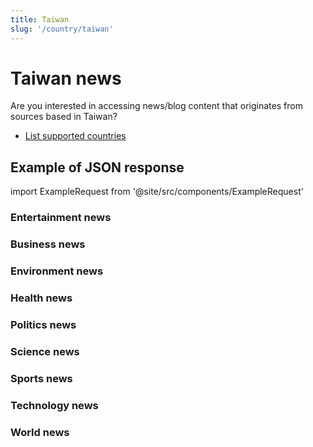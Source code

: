 ```yaml
---
title: Taiwan
slug: '/country/taiwan'
---
```


# Taiwan news

Are you interested in accessing news/blog content that originates from sources based in Taiwan?

- [List supported countries](/get-articles/countries)

## Example of JSON response

import ExampleRequest from '@site/src/components/ExampleRequest'

### Entertainment news
<ExampleRequest url="https://api.apitube.io/v1/news/articles-demo?limit=2&category=news/Arts_and_Entertainment&country=tw"></ExampleRequest>

### Business news
<ExampleRequest url="https://api.apitube.io/v1/news/articles-demo?limit=2&category=news/Business&country=tw"></ExampleRequest>

### Environment news
<ExampleRequest url="https://api.apitube.io/v1/news/articles-demo?limit=2&category=news/Environment&country=tw"></ExampleRequest>

### Health news
<ExampleRequest url="https://api.apitube.io/v1/news/articles-demo?limit=2&category=news/Health&country=tw"></ExampleRequest>

### Politics news
<ExampleRequest url="https://api.apitube.io/v1/news/articles-demo?limit=2&category=news/Politics&country=tw"></ExampleRequest>

### Science news
<ExampleRequest url="https://api.apitube.io/v1/news/articles-demo?limit=2&category=news/Science&country=tw"></ExampleRequest>

### Sports news
<ExampleRequest url="https://api.apitube.io/v1/news/articles-demo?limit=2&category=news/Sports&country=tw"></ExampleRequest>

### Technology news
<ExampleRequest url="https://api.apitube.io/v1/news/articles-demo?limit=2&category=news/Technology&country=tw"></ExampleRequest>

### World news
<ExampleRequest url="https://api.apitube.io/v1/news/articles-demo?limit=2&category=news/World&country=tw"></ExampleRequest>

